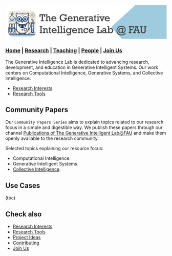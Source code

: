 ![GeniLab-banner](./images/genilab-banner.png)

### [Home](README.md) | [Research](RESEARCH.md) | [Teaching](TEACHING.md) | [People](PEOPLE.md) | [Join Us](JOINUS.md)

The Generative Intelligence Lab is dedicated to advancing research, development, and education in Generative Intelligent Systems. 
Our work centers on Computational Intelligence, Generative Systems, and Collective Intelligence. 

* [Research Interests](README.md#research-interests)
* [Research Tools](README.md#research-tools)



## Community Papers

Our ```Community Papers Series``` aims to explain topics related to our research focus in a simple and digestible way. We publish these papers through our channel [Publications of The Generative Intelligent Lab@FAU](https://medium.com/generative-intelligence-lab) and make them openly available to the research community.

Selected topics explaining our resource focus:

* Computational Intelligence.
* Generative Intelligent Systems.
* [Collective Intelligence](https://medium.com/generative-intelligence-lab/collective-intelligence-concepts-and-research-opportunities-6130ef044114).
  

  
## Use Cases

(tbc)

## Check also
* [Research Interests](README.md#research-interests)
* [Research Tools](README.md#research-tools)
* [Project Ideas](CONTRIBUTING.md#project-ideas)
* [Contributing](CONTRIBUTING.md)
* [Join Us](JOINUS.md)



